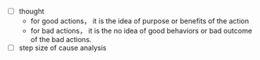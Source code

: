 - [ ] thought
  - for good actions， it is the idea of purpose or benefits of the action
  - for bad actions， it is the no idea of good behaviors or bad outcome of the bad actions.
- [ ] step size of cause analysis
<!--stackedit_data:
eyJoaXN0b3J5IjpbLTMyNzk2MDA1OCwtMTk5MjgwMTQ3NF19
-->